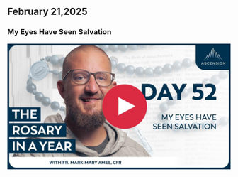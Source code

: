 ## February 21,2025

### My Eyes Have Seen Salvation

[![My Eyes Have Seen Salvation](https://raw.githubusercontent.com/linusjf/RIAY/main/February/jpgs/Day052.jpg)](https://youtu.be/rYVyMTsCeDQ "My Eyes Have Seen Salvation")
